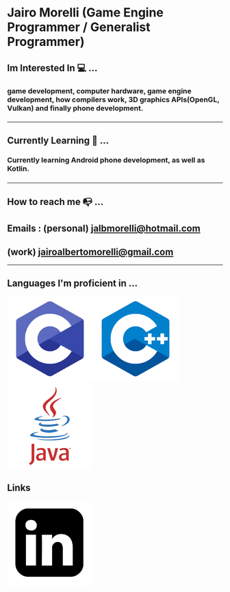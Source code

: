 # Jairo Morelli (Game Engine Programmer / Generalist Programmer)
## Im Interested In :computer: ... 
<h3>game development, computer hardware, game engine development, how compilers work, 3D 
graphics APIs(OpenGL, Vulkan) and finally phone development.<h3>

---
## Currently Learning :memo: ... 
<h3> Currently learning Android phone development, as well as Kotlin.<h3>

---
## How to reach me :mailbox_with_no_mail: ... 
## Emails : (personal) jalbmorelli@hotmail.com 
## (work) jairoalbertomorelli@gmail.com 
---
## Languages I'm proficient in ... 

![ScreenshotOfCLogo](CLogo.png)![ScreenshotOFCPLUSPLUSLOGO](C++Logo.png)![ScreenShotOfJavaLogo](JavaLogo.png)

## Links 
[![ScreenshotOfLinkedInLogo](LinkedInLogo.png)](https://www.linkedin.com/in/jairo-morelli-b1018514b)

